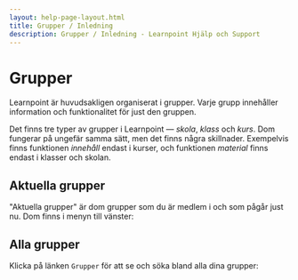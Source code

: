 ```yaml
---
layout: help-page-layout.html
title: Grupper / Inledning
description: Grupper / Inledning - Learnpoint Hjälp och Support
---
```


# Grupper

<!-- only-in-swedish.html -->

Learnpoint är huvudsakligen organiserat i grupper. Varje grupp innehåller information och funktionalitet för just den gruppen.

Det finns tre typer av grupper i Learnpoint — *skola*, *klass* och *kurs*. Dom fungerar på ungefär samma sätt, men det finns några skillnader. Exempelvis finns funktionen *innehåll* endast i kurser, och funktionen *material* finns endast i klasser och skolan.

## Aktuella grupper

"Aktuella grupper" är dom grupper som du är medlem i och som pågår just nu. Dom finns i menyn till vänster:

<!-- desktop-screenshot.html, { src: "_assets/current-groups.png" } -->


## Alla grupper

Klicka på länken `Grupper` för att se och söka bland alla dina grupper:

<!-- desktop-screenshot.html, { src: "_assets/groups.png" } -->
